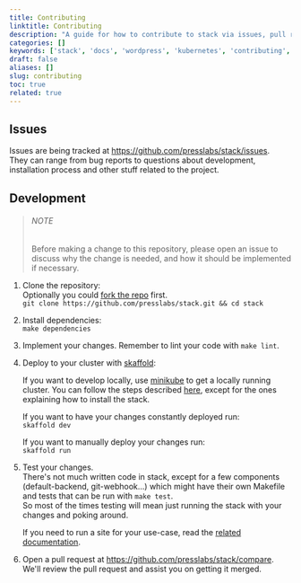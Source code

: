 ```yaml
---
title: Contributing
linktitle: Contributing
description: "A guide for how to contribute to stack via issues, pull requests etc."
categories: []
keywords: ['stack', 'docs', 'wordpress', 'kubernetes', 'contributing', 'development', 'issues']
draft: false
aliases: []
slug: contributing
toc: true
related: true
---
```


## Issues

Issues are being tracked at https://github.com/presslabs/stack/issues.  
They can range from bug reports to questions about development, installation process and other stuff related to the project.

## Development

> ###### NOTE
>
> Before making a change to this repository, please open an issue to discuss why the change is needed, and how it should be implemented if necessary.

1. Clone the repository:  
Optionally you could [fork the repo](https://github.com/presslabs/stack/fork) first.  
`git clone https://github.com/presslabs/stack.git && cd stack`

2. Install dependencies:  
`make dependencies`

3. Implement your changes. Remember to lint your code with `make lint`.

4. Deploy to your cluster with [skaffold](https://skaffold.dev/docs/getting-started/#installing-skaffold):  

    If you want to develop locally, use [minikube](https://github.com/kubernetes/minikube#installation) to get a locally running cluster. You can follow the steps described [here](install-stack-on-minikube.md), except for the ones explaining how to install the stack.

    If you want to have your changes constantly deployed run:  
`skaffold dev`

    If you want to manually deploy your changes run:  
`skaffold run`

5. Test your changes.  
    There's not much written code in stack, except for a few components (default-backend, git-webhook...) which might have their own Makefile and tests that can be run with `make test`.  
    So most of the times testing will mean just running the stack with your changes and poking around.

    If you need to run a site for your use-case, read the [related documentation](docs/running-wordpress-on-kubernetes.md).

6. Open a pull request at https://github.com/presslabs/stack/compare.
    We'll review the pull request and assist you on getting it merged.

